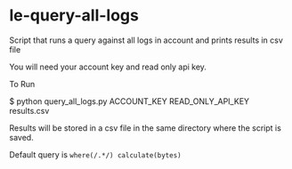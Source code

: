 # le-query-all-logs
Script that runs a query against all logs in account and prints results in csv file

You will need your account key and read only api key. 

To Run

$ python query_all_logs.py ACCOUNT_KEY READ_ONLY_API_KEY results.csv

Results will be stored in a csv file in the same directory where the script is saved.

Default query is `where(/.*/) calculate(bytes)`
